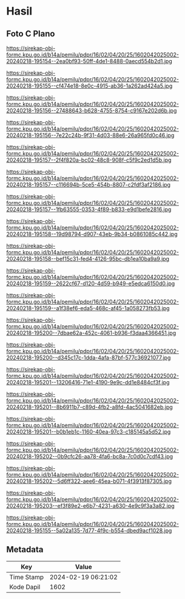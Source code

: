 # Hasil

## Foto C Plano

https://sirekap-obj-formc.kpu.go.id/b14a/pemilu/pdpr/16/02/04/20/25/1602042025002-20240218-195154--2ea0bf93-50ff-4de1-8488-0aecd554b2d1.jpg

https://sirekap-obj-formc.kpu.go.id/b14a/pemilu/pdpr/16/02/04/20/25/1602042025002-20240218-195155--cf474e18-8e0c-4915-ab36-1a262ad424a5.jpg

https://sirekap-obj-formc.kpu.go.id/b14a/pemilu/pdpr/16/02/04/20/25/1602042025002-20240218-195156--27488643-b628-4755-8754-c9167e202d6b.jpg

https://sirekap-obj-formc.kpu.go.id/b14a/pemilu/pdpr/16/02/04/20/25/1602042025002-20240218-195156--7e22c24b-9f31-4d03-88e6-26a965fd0c46.jpg

https://sirekap-obj-formc.kpu.go.id/b14a/pemilu/pdpr/16/02/04/20/25/1602042025002-20240218-195157--2f4f820a-bc02-48c8-908f-c5f9c2ed1d5b.jpg

https://sirekap-obj-formc.kpu.go.id/b14a/pemilu/pdpr/16/02/04/20/25/1602042025002-20240218-195157--c116694b-5ce5-454b-8807-c2fdf3af2186.jpg

https://sirekap-obj-formc.kpu.go.id/b14a/pemilu/pdpr/16/02/04/20/25/1602042025002-20240218-195157--1fb63555-0353-4f89-b833-e9d1befe2816.jpg

https://sirekap-obj-formc.kpu.go.id/b14a/pemilu/pdpr/16/02/04/20/25/1602042025002-20240218-195158--19d98794-d907-43eb-9b34-b0861085c442.jpg

https://sirekap-obj-formc.kpu.go.id/b14a/pemilu/pdpr/16/02/04/20/25/1602042025002-20240218-195158--bef15c31-fed4-4126-95bc-db1ea10ba9a9.jpg

https://sirekap-obj-formc.kpu.go.id/b14a/pemilu/pdpr/16/02/04/20/25/1602042025002-20240218-195159--2622cf67-d120-4d59-b949-e5edca6150d0.jpg

https://sirekap-obj-formc.kpu.go.id/b14a/pemilu/pdpr/16/02/04/20/25/1602042025002-20240218-195159--a1f38ef6-eda5-468c-af45-1a058273fb53.jpg

https://sirekap-obj-formc.kpu.go.id/b14a/pemilu/pdpr/16/02/04/20/25/1602042025002-20240218-195200--7dbae62a-452c-4061-b936-f3daa4366451.jpg

https://sirekap-obj-formc.kpu.go.id/b14a/pemilu/pdpr/16/02/04/20/25/1602042025002-20240218-195200--d345c17c-1dda-4afa-87bf-577c36921077.jpg

https://sirekap-obj-formc.kpu.go.id/b14a/pemilu/pdpr/16/02/04/20/25/1602042025002-20240218-195201--13206416-71e1-4190-9e9c-dd1e8484cf3f.jpg

https://sirekap-obj-formc.kpu.go.id/b14a/pemilu/pdpr/16/02/04/20/25/1602042025002-20240218-195201--8b6911b7-c89d-4fb2-a8fd-4ac5041682eb.jpg

https://sirekap-obj-formc.kpu.go.id/b14a/pemilu/pdpr/16/02/04/20/25/1602042025002-20240218-195201--b0b1eb1c-1160-40ea-97c3-c185145a5d52.jpg

https://sirekap-obj-formc.kpu.go.id/b14a/pemilu/pdpr/16/02/04/20/25/1602042025002-20240218-195202--0b9cfc26-aa78-4fa6-bc8a-7c0d0c7cdf43.jpg

https://sirekap-obj-formc.kpu.go.id/b14a/pemilu/pdpr/16/02/04/20/25/1602042025002-20240218-195202--5d6ff322-aee6-45ea-b071-4f3913f87305.jpg

https://sirekap-obj-formc.kpu.go.id/b14a/pemilu/pdpr/16/02/04/20/25/1602042025002-20240218-195203--ef3f89e2-e6b7-4231-a630-4e9c9f3a3a82.jpg

https://sirekap-obj-formc.kpu.go.id/b14a/pemilu/pdpr/16/02/04/20/25/1602042025002-20240218-195155--5a02a135-7d77-4f9c-b554-dbed9acf1028.jpg


## Metadata

| Key        | Value               |
| ---------- | ------------------- |
| Time Stamp | 2024-02-19 06:21:02 |
| Kode Dapil | 1602                |



